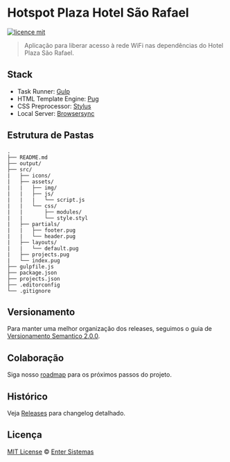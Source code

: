 # Hotspot Plaza Hotel São Rafael

[![licence mit](https://img.shields.io/badge/licence-MIT-blue.svg)](https://github.com/brunonigro/plaza-hotspot/blob/master/LICENSE.md)

> Aplicação para liberar acesso à rede WiFi nas dependências do Hotel Plaza São Rafael.

## Stack

- Task Runner: [Gulp](http://www.gulpjs.com/)
- HTML Template Engine: [Pug](http://pugjs.com/api/getting-started.html)
- CSS Preprocessor: [Stylus](http://www.stylus-lang.com/)
- Local Server: [Browsersync](https://browsersync.io)

## Estrutura de Pastas

    .
    ├── README.md
    ├── output/
    ├── src/
    |   ├── icons/
    |   ├── assets/
    |   |   ├── img/
    |   |   ├── js/
    |   |   |   └── script.js
    |   |   └── css/
    |   |       ├── modules/
    |   |       └── style.styl
    |   ├── partials/
    |   |   ├── footer.pug
    |   |   └── header.pug
    |   ├── layouts/
    |   |   └── default.pug
    |   ├── projects.pug
    |   └── index.pug
    ├── gulpfile.js
    ├── package.json
    ├── projects.json
    ├── .editorconfig
    └── .gitignore

## Versionamento
Para manter uma melhor organização dos releases, seguimos o guia de [Versionamento Semantico 2.0.0](http://semver.org/).

## Colaboração
Siga nosso [roadmap](https://github.com/brunonigro/plaza-hotspot/issues/1) para os próximos passos do projeto.

## Histórico
Veja [Releases](https://github.com/brunonigro/plaza-hotspot/releases) para changelog detalhado.

## Licença
[MIT License](https://github.com/brunonigro/plaza-hotspot/blob/master/LICENSE.md) © [Enter Sistemas](http://www.entersistemas.com.br/)
